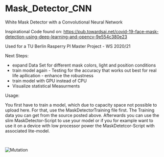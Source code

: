 # Mask_Detector_CNN
White Mask Detector with a Convolutional Neural Network 

Inspirational Code found on: https://pub.towardsai.net/covid-19-face-mask-detection-using-deep-learning-and-opencv-9e554c380e23

Used for a TU Berlin Rasperry PI Master Project - WS 2020/21

Next Steps:
- expand Data Set for different mask colors, light and position conditions 
- train model again - Testing for the accuracy that works out best for real life apllication - enhance the robustness
- train model with GPU instead of CPU
- Visualize statistical Measurments 


Usage:

You first have to train a model, which due to capacity space not possible to upload here. For that, use the MaskDetectorTraining file first. The Training data you can get from the source posted above. 
Afterwards you can use the slim MaskDetector-Script to use your model or if you for example want to use it on a device with low processor power the MaskDetetcor-Script with associated lite-model. 

&ensp;
&ensp;
&ensp;

![Mutation](https://user-images.githubusercontent.com/79472608/110202702-bc8e2f00-7e6a-11eb-84ec-f092296670e0.png)
